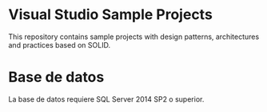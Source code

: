 # Visual Studio Sample Projects

This repository contains sample projects with design patterns, architectures and practices based on SOLID.

# Base de datos

La base de datos requiere SQL Server 2014 SP2 o superior.
